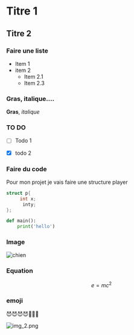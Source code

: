 # Titre 1
## Titre 2
### Faire une liste

- Item 1
- item 2
    - Item 2.1
    -  Item 2.3

### Gras, italique....

**Gras**,
*italique*

### TO DO

- [ ] Todo 1
- [X] todo 2


### Faire du code

Pour mon projet je vais faire une structure player

```c
struct p{
     int x;
      inty;
};
```

```python
def main():
    print('hello')
```

### Image

![chien](https://picsum.photos/id/237/200/300)


### Equation

$$ e=mc^2 $$

### emoji

😈😈😈😈💓💓💓


![img_2.png](img_2.png)


